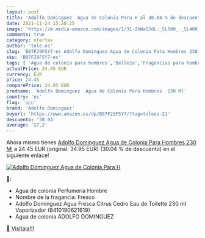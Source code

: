 ```yaml
---
layout: post
title: 'Adolfo Dominguez  Agua de Colonia Para H al 30.04 % de descuento'
date: 2021-11-24 15:20:25
image: 'https://m.media-amazon.com/images/I/31-IhWaDJdL._SL500_._SL400_.jpg'
comments: true
category: ofertas
author: 'tole.es'
slug: 'B07F29FSY7-es Adolfo Dominguez Agua de Colonia Para Hombres 230 Ml'
sku: 'B07F29FSY7-es'
tags: [ 'Agua de colonia para hombres','Belleza','Fragancias para hombres','Perfumes y fragancias','adolfo dominguez','agua','colonia','de', ]
actualPrice: 24.45 EUR
currency: EUR
price: 24.45
comparePrice: 34.95 EUR
prodname: 'Adolfo Dominguez  Agua de Colonia Para Hombres  230 Ml'
country: 'es'
flag: '🇪🇸'
brand: 'Adolfo Dominguez'
buyurl: 'https://www.amazon.es/dp/B07F29FSY7/?tag=tolees-21'
descuento: '30.04'
average: '27.2'
---
```


Ahora mismo tienes [Adolfo Dominguez  Agua de Colonia Para Hombres  230 Ml](https://www.amazon.es/dp/B07F29FSY7/?tag=tolees-21) a 24.45 EUR (original: 34.95 EUR) (30.04 %  de descuento) en el siguiente enlace!

[![Adolfo Dominguez  Agua de Colonia Para H](https://m.media-amazon.com/images/I/31-IhWaDJdL._SL500_._SL400_.jpg)](https://www.amazon.es/dp/B07F29FSY7/?tag=tolees-21)

🔎:

- Agua de colonia Perfumería Hombre
- Nombre de la fragancia: Fresco
- Adolfo Dominguez Agua Fresca Citrus Cedro Eau de Toilette 230 ml Vaporizador (8410190621619)
- Agua de colonia ADOLFO DOMINGUEZ

[🛒 Visítala!!!](https://www.amazon.es/dp/B07F29FSY7/?tag=tolees-21)
